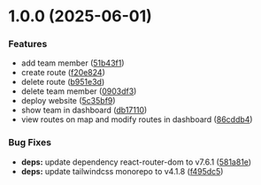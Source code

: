 # 1.0.0 (2025-06-01)


### Features

* add team member ([51b43f1](https://github.com/nicholasM95/head-of-tp-frontend/commit/51b43f16706285b768e02e4c53f02367a8e46297))
* create route ([f20e824](https://github.com/nicholasM95/head-of-tp-frontend/commit/f20e82470f426a1d2c4642537002a1a35296176b))
* delete route ([b951e3d](https://github.com/nicholasM95/head-of-tp-frontend/commit/b951e3dda2e0ca8135f6f6339506f05c8347409b))
* delete team member ([0903df3](https://github.com/nicholasM95/head-of-tp-frontend/commit/0903df3e50adccb9eee97241016fac5dfde26e78))
* deploy website ([5c35bf9](https://github.com/nicholasM95/head-of-tp-frontend/commit/5c35bf99006762b0396c49383b7f213e43113d2d))
* show team in dashboard ([db17110](https://github.com/nicholasM95/head-of-tp-frontend/commit/db17110bc75db26143d7c75d229aac8e2b4fc2b6))
* view routes on map and modify routes in dashboard ([86cddb4](https://github.com/nicholasM95/head-of-tp-frontend/commit/86cddb4aa0cbf62d49feb59783d20ea27566764c))


### Bug Fixes

* **deps:** update dependency react-router-dom to v7.6.1 ([581a81e](https://github.com/nicholasM95/head-of-tp-frontend/commit/581a81eb6a54a57e5b00ca227262cd8add32d31a))
* **deps:** update tailwindcss monorepo to v4.1.8 ([f495dc5](https://github.com/nicholasM95/head-of-tp-frontend/commit/f495dc59e61011f98ad03c7c689b6135cf69bcf1))
